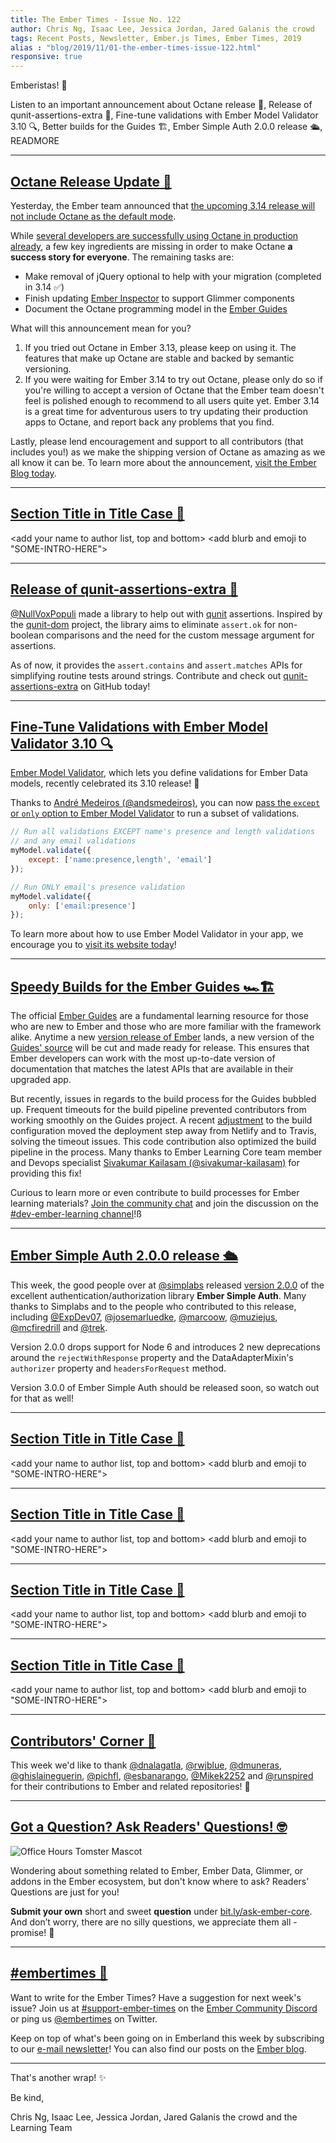 ```yaml
---
title: The Ember Times - Issue No. 122
author: Chris Ng, Isaac Lee, Jessica Jordan, Jared Galanis the crowd
tags: Recent Posts, Newsletter, Ember.js Times, Ember Times, 2019
alias : "blog/2019/11/01-the-ember-times-issue-122.html"
responsive: true
---
```


<SAYING-HELLO-IN-YOUR-FAVORITE-LANGUAGE> Emberistas! 🐹

<!--alex ignore simple-->
<SOME-INTRO-HERE-TO-KEEP-THEM-SUBSCRIBERS-READING>
Listen to an important announcement about Octane release 📝,
Release of qunit-assertions-extra 🎉,
Fine-tune validations with Ember Model Validator 3.10 🔍,
Better builds for the Guides 🏗,
Ember Simple Auth 2.0.0 release 🛳,
READMORE
<!--alex enable simple-->

---

## [Octane Release Update 📝](https://blog.emberjs.com/2019/10/31/octane-release-update.html)

Yesterday, the Ember team announced that [the upcoming 3.14 release will not include Octane as the default mode](https://blog.emberjs.com/2019/10/31/octane-release-update.html).

While [several developers are successfully using Octane in production already](https://twitter.com/mixonic/status/1180494661938552832), a few key ingredients are missing in order to make Octane **a success story for everyone**. The remaining tasks are:

- Make removal of jQuery optional to help with your migration (completed in 3.14 ✅)
- Finish updating [Ember Inspector](https://github.com/emberjs/ember-inspector) to support Glimmer components
- Document the Octane programming model in the [Ember Guides](https://octane-guides-preview.emberjs.com/release/)

What will this announcement mean for you?

1. If you tried out Octane in Ember 3.13, please keep on using it. The features that make up Octane are stable and backed by semantic versioning.
2. If you were waiting for Ember 3.14 to try out Octane, please only do so if you're willing to accept a version of Octane that the Ember team doesn't feel is polished enough to recommend to all users quite yet. Ember 3.14 is a great time for adventurous users to try updating their production apps to Octane, and report back any problems that you find.

Lastly, please lend encouragement and support to all contributors (that includes you!) as we make the shipping version of Octane as amazing as we all know it can be. To learn more about the announcement, [visit the Ember Blog today](https://blog.emberjs.com/2019/10/31/octane-release-update.html).

---

## [Section Title in Title Case 🐹](#section-url)

<change section title emoji>
<consider adding some bold to your paragraph>

<add your name to author list, top and bottom>
<add blurb and emoji to "SOME-INTRO-HERE">

---

## [Release of qunit-assertions-extra 🎉](https://twitter.com/nullvoxpopuli/status/1189308094972616706)

[@NullVoxPopuli](https://github.com/NullVoxPopuli) made a library to help out with [qunit](https://github.com/emberjs/ember-qunit) assertions. Inspired by the [qunit-dom](https://github.com/simplabs/qunit-dom) project, the library aims to eliminate `assert.ok` for non-boolean comparisons and the need for the custom message argument for assertions.

As of now, it provides the `assert.contains` and `assert.matches` APIs for simplifying routine tests around strings. Contribute and check out [qunit-assertions-extra](https://github.com/NullVoxPopuli/qunit-assertions-extra) on GitHub today!

---

## [Fine-Tune Validations with Ember Model Validator 3.10 🔍](https://twitter.com/esbanarango/status/1189759579493679106)

[Ember Model Validator](https://github.com/esbanarango/ember-model-validator), which lets you define validations for Ember Data models, recently celebrated its 3.10 release! 🎉

Thanks to [André Medeiros (@andsmedeiros)](https://github.com/andsmedeiros), you can now [pass the `except` or `only` option to Ember Model Validator](https://github.com/esbanarango/ember-model-validator#usage) to run a subset of validations.

```javascript
// Run all validations EXCEPT name's presence and length validations
// and any email validations
myModel.validate({
    except: ['name:presence,length', 'email']
});

// Run ONLY email's presence validation
myModel.validate({
    only: ['email:presence']
});
```

To learn more about how to use Ember Model Validator in your app, we encourage you to [visit its website today](https://esbanarango.github.io/ember-model-validator)!

---

## [Speedy Builds for the Ember Guides 🏎🏗](https://github.com/ember-learn/guides-source/pull/1051)

The official [Ember Guides](https://guides.emberjs.com/release/) are a fundamental learning resource for those who are new to Ember and those who are more familiar with the framework alike. Anytime a new [version release of Ember](https://emberjs.com/releases/) lands, a new version of the [Guides' source](https://github.com/ember-learn/guides-source) will be cut and made ready for release. This ensures that Ember developers can work with the most up-to-date version of documentation that matches the latest APIs that are available in their upgraded app.

But recently, issues in regards to the build process for the Guides bubbled up. Frequent timeouts for the build pipeline prevented contributors from working smoothly on the Guides project. A recent [adjustment](https://github.com/ember-learn/guides-source/pull/1051) to the build configuration moved the deployment step away from Netlify and to Travis, solving the timeout issues. This code contribution also optimized the build pipeline in the process. Many thanks to Ember Learning Core team member and Devops specialist [Sivakumar Kailasam (@sivakumar-kailasam)](https://github.com/sivakumar-kailasam) for providing this fix!

Curious to learn more or even contribute to build processes for Ember learning materials? [Join the community chat](https://discord.gg/emberjs) and join the discussion on the [#dev-ember-learning channel](https://discordapp.com/channels/480462759797063690/480777444203429888)!ß

---

<!--alex ignore simple-->
## [Ember Simple Auth 2.0.0 release 🛳](https://twitter.com/simplabs/status/1189264438026747907)

This week, the good people over at [@simplabs](https://github.com/simplabs) released [version 2.0.0](https://github.com/simplabs/ember-simple-auth/releases/tag/2.0.0) of the excellent authentication/authorization library **Ember Simple Auth**. Many thanks to Simplabs and to the people who contributed to this release, including [@ExpDev07](https://github.com/ExpDev07), [@josemarluedke](http://github.com/josemarluedke), [@marcoow](https://github.com/marcoow), [@muziejus](https://github.com/muziejus), [@mcfiredrill](https://github.com/mcfiredrill) and [@trek](https://github.com/trek).

Version 2.0.0 drops support for Node 6 and introduces 2 new deprecations around the `rejectWithResponse` property and the DataAdapterMixin's `authorizer` property and `headersForRequest` method.

Version 3.0.0 of Ember Simple Auth should be released soon, so watch out for that as well!
<!--alex enable simple-->

---

## [Section Title in Title Case 🐹](#section-url)

<change section title emoji>
<consider adding some bold to your paragraph>

<add your name to author list, top and bottom>
<add blurb and emoji to "SOME-INTRO-HERE">

---

## [Section Title in Title Case 🐹](#section-url)

<change section title emoji>
<consider adding some bold to your paragraph>

<add your name to author list, top and bottom>
<add blurb and emoji to "SOME-INTRO-HERE">

---

## [Section Title in Title Case 🐹](#section-url)

<change section title emoji>
<consider adding some bold to your paragraph>

<add your name to author list, top and bottom>
<add blurb and emoji to "SOME-INTRO-HERE">

---

## [Section Title in Title Case 🐹](#section-url)

<change section title emoji>
<consider adding some bold to your paragraph>

<add your name to author list, top and bottom>
<add blurb and emoji to "SOME-INTRO-HERE">

---

## [Contributors' Corner 👏](https://guides.emberjs.com/release/contributing/repositories/)

<p>This week we'd like to thank <a href="https://github.com/dnalagatla" target="gh-user">@dnalagatla</a>, <a href="https://github.com/rwjblue" target="gh-user">@rwjblue</a>, <a href="https://github.com/dmuneras" target="gh-user">@dmuneras</a>, <a href="https://github.com/ghislaineguerin" target="gh-user">@ghislaineguerin</a>, <a href="https://github.com/pichfl" target="gh-user">@pichfl</a>, <a href="https://github.com/esbanarango" target="gh-user">@esbanarango</a>, <a href="https://github.com/Mikek2252" target="gh-user">@Mikek2252</a> and <a href="https://github.com/runspired" target="gh-user">@runspired</a>  for their contributions to Ember and related repositories! 💖</p>

---

## [Got a Question? Ask Readers' Questions! 🤓](https://docs.google.com/forms/d/e/1FAIpQLScqu7Lw_9cIkRtAiXKitgkAo4xX_pV1pdCfMJgIr6Py1V-9Og/viewform)

<div class="blog-row">
  <img class="float-right small transparent padded" alt="Office Hours Tomster Mascot" title="Readers' Questions" src="/images/tomsters/officehours.png" />

  <p>Wondering about something related to Ember, Ember Data, Glimmer, or addons in the Ember ecosystem, but don't know where to ask? Readers’ Questions are just for you!</p>

  <p><strong>Submit your own</strong> short and sweet <strong>question</strong> under <a href="https://bit.ly/ask-ember-core" target="rq">bit.ly/ask-ember-core</a>. And don’t worry, there are no silly questions, we appreciate them all - promise! 🤞</p>
</div>

---

## [#embertimes 📰](https://blog.emberjs.com/tags/newsletter.html)

Want to write for the Ember Times? Have a suggestion for next week's issue? Join us at [#support-ember-times](https://discordapp.com/channels/480462759797063690/485450546887786506) on the [Ember Community Discord](https://discordapp.com/invite/zT3asNS) or ping us [@embertimes](https://twitter.com/embertimes) on Twitter.

Keep on top of what's been going on in Emberland this week by subscribing to our [e-mail newsletter](https://the-emberjs-times.ongoodbits.com/)! You can also find our posts on the [Ember blog](https://emberjs.com/blog/tags/newsletter.html).

---

That's another wrap! ✨

Be kind,

Chris Ng, Isaac Lee, Jessica Jordan, Jared Galanis the crowd and the Learning Team
